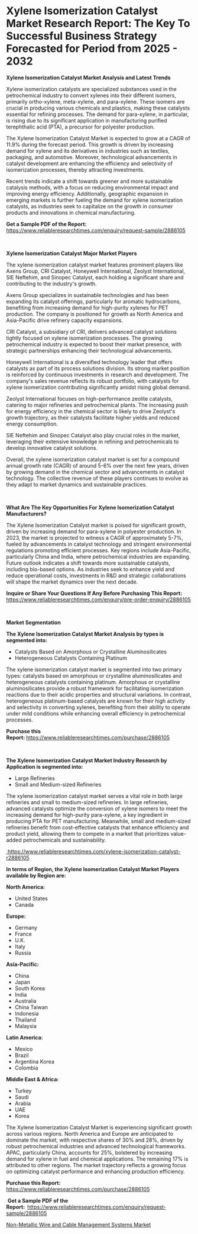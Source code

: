 <p><h1>Xylene Isomerization Catalyst Market Research Report: The Key To Successful Business Strategy Forecasted for Period from 2025 - 2032</h1></p><p><strong>Xylene Isomerization Catalyst Market Analysis and Latest Trends</strong></p>
<p><p>Xylene isomerization catalysts are specialized substances used in the petrochemical industry to convert xylenes into their different isomers, primarily ortho-xylene, meta-xylene, and para-xylene. These isomers are crucial in producing various chemicals and plastics, making these catalysts essential for refining processes. The demand for para-xylene, in particular, is rising due to its significant application in manufacturing purified terephthalic acid (PTA), a precursor for polyester production.</p><p>The Xylene Isomerization Catalyst Market is expected to grow at a CAGR of 11.9% during the forecast period. This growth is driven by increasing demand for xylene and its derivatives in industries such as textiles, packaging, and automotive. Moreover, technological advancements in catalyst development are enhancing the efficiency and selectivity of isomerization processes, thereby attracting investments.</p><p>Recent trends indicate a shift towards greener and more sustainable catalysis methods, with a focus on reducing environmental impact and improving energy efficiency. Additionally, geographic expansion in emerging markets is further fueling the demand for xylene isomerization catalysts, as industries seek to capitalize on the growth in consumer products and innovations in chemical manufacturing.</p></p>
<p><strong>Get a Sample PDF of the Report:&nbsp;</strong> <a href="https://www.reliableresearchtimes.com/enquiry/request-sample/2886105?utm_campaign=1950&utm_medium=2&utm_source=Github&utm_content=ia&utm_term=13032025&utm_id=xylene-isomerization-catalyst">https://www.reliableresearchtimes.com/enquiry/request-sample/2886105</a></p>
<p>&nbsp;</p>
<p><strong>Xylene Isomerization Catalyst Major Market Players</strong></p>
<p><p>The xylene isomerization catalyst market features prominent players like Axens Group, CRI Catalyst, Honeywell International, Zeolyst International, SIE Neftehim, and Sinopec Catalyst, each holding a significant share and contributing to the industry's growth.</p><p>Axens Group specializes in sustainable technologies and has been expanding its catalyst offerings, particularly for aromatic hydrocarbons, benefiting from increasing demand for high-purity xylenes for PET production. The company is positioned for growth as North America and Asia-Pacific drive refinery capacity expansions.</p><p>CRI Catalyst, a subsidiary of CRI, delivers advanced catalyst solutions tightly focused on xylene isomerization processes. The growing petrochemical industry is expected to boost their market presence, with strategic partnerships enhancing their technological advancements.</p><p>Honeywell International is a diversified technology leader that offers catalysts as part of its process solutions division. Its strong market position is reinforced by continuous investments in research and development. The company's sales revenue reflects its robust portfolio, with catalysts for xylene isomerization contributing significantly amidst rising global demand.</p><p>Zeolyst International focuses on high-performance zeolite catalysts, catering to major refineries and petrochemical plants. The increasing push for energy efficiency in the chemical sector is likely to drive Zeolyst's growth trajectory, as their catalysts facilitate higher yields and reduced energy consumption.</p><p>SIE Neftehim and Sinopec Catalyst also play crucial roles in the market, leveraging their extensive knowledge in refining and petrochemicals to develop innovative catalyst solutions.</p><p>Overall, the xylene isomerization catalyst market is set for a compound annual growth rate (CAGR) of around 5-6% over the next few years, driven by growing demand in the chemical sector and advancements in catalyst technology. The collective revenue of these players continues to evolve as they adapt to market dynamics and sustainable practices.</p></p>
<p>&nbsp;</p>
<p><strong>What Are The Key Opportunities For Xylene Isomerization Catalyst Manufacturers?</strong></p>
<p><p>The Xylene Isomerization Catalyst market is poised for significant growth, driven by increasing demand for para-xylene in polyester production. In 2023, the market is projected to witness a CAGR of approximately 5-7%, fueled by advancements in catalyst technology and stringent environmental regulations promoting efficient processes. Key regions include Asia-Pacific, particularly China and India, where petrochemical industries are expanding. Future outlook indicates a shift towards more sustainable catalysts, including bio-based options. As industries seek to enhance yield and reduce operational costs, investments in R&D and strategic collaborations will shape the market dynamics over the next decade.</p></p>
<p><strong>Inquire or Share Your Questions If Any Before Purchasing This Report:</strong> <a href="https://www.reliableresearchtimes.com/enquiry/pre-order-enquiry/2886105?utm_campaign=1950&utm_medium=2&utm_source=Github&utm_content=ia&utm_term=13032025&utm_id=xylene-isomerization-catalyst">https://www.reliableresearchtimes.com/enquiry/pre-order-enquiry/2886105</a></p>
<p>&nbsp;</p>
<p><strong>Market Segmentation</strong></p>
<p><strong>The Xylene Isomerization Catalyst Market Analysis by types is segmented into:</strong></p>
<p><ul><li>Catalysts Based on Amorphous or Crystalline Aluminosilicates</li><li>Heterogeneous Catalysts Containing Platinum</li></ul></p>
<p><p>The xylene isomerization catalyst market is segmented into two primary types: catalysts based on amorphous or crystalline aluminosilicates and heterogeneous catalysts containing platinum. Amorphous or crystalline aluminosilicates provide a robust framework for facilitating isomerization reactions due to their acidic properties and structural variations. In contrast, heterogeneous platinum-based catalysts are known for their high activity and selectivity in converting xylenes, benefiting from their ability to operate under mild conditions while enhancing overall efficiency in petrochemical processes.</p></p>
<p><strong>Purchase this Report:&nbsp;</strong><a href="https://www.reliableresearchtimes.com/purchase/2886105?utm_campaign=1950&utm_medium=2&utm_source=Github&utm_content=ia&utm_term=13032025&utm_id=xylene-isomerization-catalyst">https://www.reliableresearchtimes.com/purchase/2886105</a></p>
<p>&nbsp;</p>
<p><strong>The Xylene Isomerization Catalyst Market Industry Research by Application is segmented into:</strong></p>
<p><ul><li>Large Refineries</li><li>Small and Medium-sized Refineries</li></ul></p>
<p><p>The xylene isomerization catalyst market serves a vital role in both large refineries and small to medium-sized refineries. In large refineries, advanced catalysts optimize the conversion of xylene isomers to meet the increasing demand for high-purity para-xylene, a key ingredient in producing PTA for PET manufacturing. Meanwhile, small and medium-sized refineries benefit from cost-effective catalysts that enhance efficiency and product yield, allowing them to compete in a market that prioritizes value-added petrochemicals and sustainability.</p></p>
<p><a href="https://www.reliableresearchtimes.com/xylene-isomerization-catalyst-r2886105?utm_campaign=1950&utm_medium=2&utm_source=Github&utm_content=ia&utm_term=13032025&utm_id=xylene-isomerization-catalyst">&nbsp;https://www.reliableresearchtimes.com/xylene-isomerization-catalyst-r2886105</a></p>
<p><strong>In terms of Region, the Xylene Isomerization Catalyst Market Players available by Region are:</strong></p>
<p>
    <p> <strong> North America: </strong>
        <ul>
            <li>United States</li>
            <li>Canada</li>
        </ul>
        </p> 
    <p> <strong> Europe: </strong>
        <ul>
            <li>Germany</li>
            <li>France</li>
            <li>U.K.</li>
            <li>Italy</li>
            <li>Russia</li>
        </ul>
        </p> 
    <p> <strong> Asia-Pacific: </strong>
        <ul>
            <li>China</li>
            <li>Japan</li>
            <li>South Korea</li>
            <li>India</li>
            <li>Australia</li>
            <li>China Taiwan</li>
            <li>Indonesia</li>
            <li>Thailand</li>
            <li>Malaysia</li>
        </ul>
        </p> 
    <p> <strong> Latin America: </strong>
        <ul>
            <li>Mexico</li>
            <li>Brazil</li>
            <li>Argentina Korea</li>
            <li>Colombia</li>
        </ul>
        </p> 
    <p> <strong> Middle East & Africa: </strong>
        <ul>
            <li>Turkey</li>
            <li>Saudi</li>
            <li>Arabia</li>
            <li>UAE</li>
            <li>Korea</li>
        </ul>
    </p>
    </p>
<p><p>The Xylene Isomerization Catalyst Market is experiencing significant growth across various regions. North America and Europe are anticipated to dominate the market, with respective shares of 30% and 28%, driven by robust petrochemical industries and advanced technological frameworks. APAC, particularly China, accounts for 25%, bolstered by increasing demand for xylene in fuel and chemical applications. The remaining 17% is attributed to other regions. The market trajectory reflects a growing focus on optimizing catalyst performance and enhancing production efficiency.</p></p>
<p><strong>Purchase this Report: </strong><a href="https://www.reliableresearchtimes.com/purchase/2886105?utm_campaign=1950&utm_medium=2&utm_source=Github&utm_content=ia&utm_term=13032025&utm_id=xylene-isomerization-catalyst">https://www.reliableresearchtimes.com/purchase/2886105</a></p>
<p>&nbsp;<strong>Get a Sample PDF of the Report:&nbsp;&nbsp;</strong><a href="https://www.reliableresearchtimes.com/enquiry/request-sample/2886105?utm_campaign=1950&utm_medium=2&utm_source=Github&utm_content=ia&utm_term=13032025&utm_id=xylene-isomerization-catalyst">https://www.reliableresearchtimes.com/enquiry/request-sample/2886105</a></p>
<p><strong></strong></p>
<p><p><a href="https://github.com/castoriffic/Market-Research-Report-List-6/blob/main/non-metallic-wire-and-cable-management-systems-market.md?utm_campaign=1950&utm_medium=2&utm_source=Github&utm_content=ia&utm_term=13032025&utm_id=xylene-isomerization-catalyst">Non-Metallic Wire and Cable Management Systems Market</a></p></p>